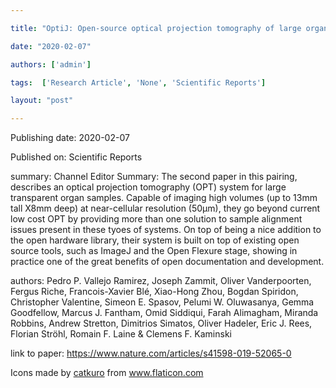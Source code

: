 ---
title: "OptiJ: Open-source optical projection tomography of large organ samples "
date: "2020-02-07"
authors: ['admin']
tags:  ['Research Article', 'None', 'Scientific Reports']
layout: "post"
---
Publishing date: 2020-02-07

Published on: Scientific Reports

summary: Channel Editor Summary: The second paper in this pairing, describes an optical projection tomography (OPT) system for large transparent organ samples. Capable of imaging high volumes (up to 13mm tall X8mm deep) at near-cellular resolution (50µm), they go beyond current low cost OPT by providing more than one solution to sample alignment issues present in these tyoes of systems. On top of being a nice addition to the open hardware library, their system is built on top of existing open source tools, such as ImageJ and the Open Flexure stage, showing in practice one of the great benefits of open documentation and development.

authors: Pedro P. Vallejo Ramirez, Joseph Zammit, Oliver Vanderpoorten, Fergus Riche, Francois-Xavier Blé, Xiao-Hong Zhou, Bogdan Spiridon, Christopher Valentine, Simeon E. Spasov, Pelumi W. Oluwasanya, Gemma Goodfellow, Marcus J. Fantham, Omid Siddiqui, Farah Alimagham, Miranda Robbins, Andrew Stretton, Dimitrios Simatos, Oliver Hadeler, Eric J. Rees, Florian Ströhl, Romain F. Laine & Clemens F. Kaminski 

link to paper: https://www.nature.com/articles/s41598-019-52065-0

Icons made by <a href="https://www.flaticon.com/free-icon/bookshelves_3576884" title="catkuro">catkuro</a> from <a href="https://www.flaticon.com/" title="Flaticon"> www.flaticon.com</a>